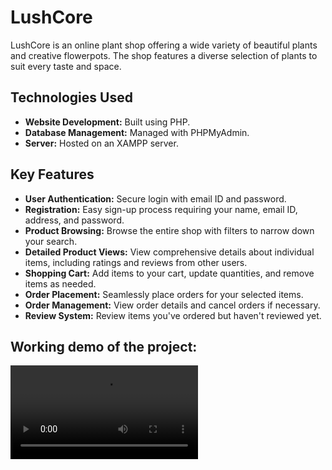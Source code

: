 # LushCore
<p>LushCore is an online plant shop offering a wide variety of beautiful plants and creative flowerpots. The shop features a diverse selection of plants to suit every taste and space.</p>

<h2>Technologies Used</h2>
<ul>
  <li><strong>Website Development:</strong> Built using PHP.</li>
  <li><strong>Database Management:</strong> Managed with PHPMyAdmin.</li>
  <li><strong>Server:</strong> Hosted on an XAMPP server.</li>
</ul>

<h2>Key Features</h2>
<ul>
  <li><strong>User Authentication:</strong> Secure login with email ID and password.</li>
  <li><strong>Registration:</strong> Easy sign-up process requiring your name, email ID, address, and password.</li>
  <li><strong>Product Browsing:</strong> Browse the entire shop with filters to narrow down your search.</li>
  <li><strong>Detailed Product Views:</strong> View comprehensive details about individual items, including ratings and reviews from other users.</li>
  <li><strong>Shopping Cart:</strong> Add items to your cart, update quantities, and remove items as needed.</li>
  <li><strong>Order Placement:</strong> Seamlessly place orders for your selected items.</li>
  <li><strong>Order Management:</strong> View order details and cancel orders if necessary.</li>
  <li><strong>Review System:</strong> Review items you've ordered but haven't reviewed yet.</li>
</ul>

<h2>Working demo of the project:</h2>
<video src="https://github.com/uditisinha/LushCore/assets/123114215/33aa1f10-20a9-4aac-ba79-1a1d7fc8b598"/>
